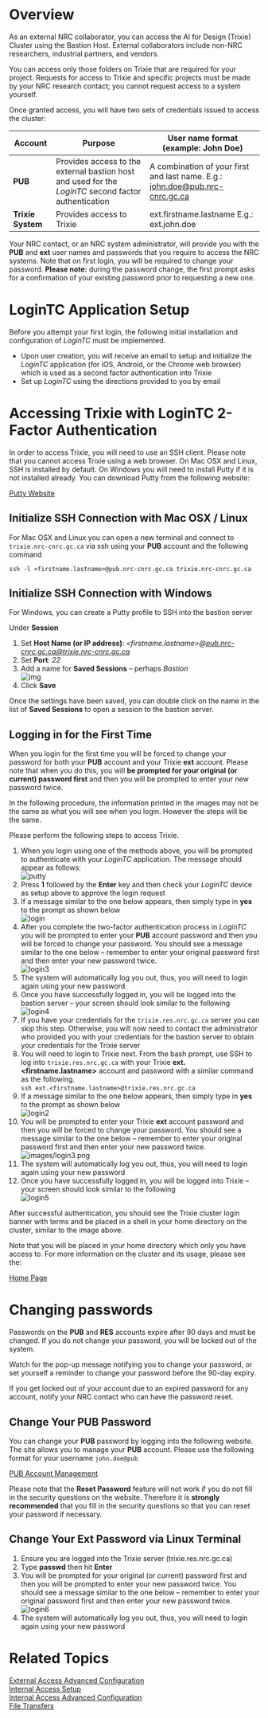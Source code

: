 # Overview

As an external NRC collaborator, you can access the AI for Design (Trixie) Cluster using the
Bastion Host. External collaborators include non-NRC researchers, industrial partners, and vendors.

You can access only those folders on Trixie that are required for your project. Requests for access
to Trixie and specific projects must be made by your NRC research contact; you cannot request
access to a system yourself.

Once granted access, you will have two sets of credentials issued to access the cluster:

| Account           |Purpose           | User name format (example: John Doe)            |
| ----------------- | ---------------- | ----------------------------------------------- |
| **PUB**           | Provides access to the external bastion host and used for the *LoginTC* second factor authentication | A combination of your first and last name. E.g.: john.doe@pub.nrc-cnrc.gc.ca |
| **Trixie System** | Provides access to Trixie | ext.firstname.lastname E.g.: ext.john.doe |

Your NRC contact, or an NRC system administrator, will provide you with the **PUB** and **ext** user
names and passwords that you require to access the NRC systems. Note that on first login, you will
be required to change your password. **Please note:** during the password change, the first prompt
asks for a confirmation of your existing password prior to requesting a new one.

# LoginTC Application Setup

Before you attempt your first login, the following initial installation and configuration of
*LoginTC* must be implemented.

* Upon user creation, you will receive an email to setup and initialize the *LoginTC* application
  (for iOS, Android, or the Chrome web browser) which is used as a second factor authentication
  into Trixie
* Set up *LoginTC* using the directions provided to you by email

# Accessing Trixie with LoginTC 2-Factor Authentication

In order to access Trixie, you will need to use an SSH client. Please note that you cannot access
Trixie using a web browser. On Mac OSX and Linux, SSH is installed by default. On Windows you will
need to install Putty if it is not installed already. You can download Putty from the following
website:

[Putty Website](https://www.putty.org/)

## Initialize SSH Connection with Mac OSX / Linux

For Mac OSX and Linux you can open a new terminal and connect to ``trixie.nrc-cnrc.gc.ca`` via ssh
using your **PUB** account and the following command

``ssh -l <firstname.lastname>@pub.nrc-cnrc.gc.ca trixie.nrc-cnrc.gc.ca``

## Initialize SSH Connection with Windows

For Windows, you can create a Putty profile to SSH into the bastion server

Under **Session**

1. Set **Host Name (or IP address)**: *<firstname.lastname\>@pub.nrc-cnrc.gc.ca@trixie.nrc-cnrc.gc.ca*
1. Set **Port**: *22*
1. Add a name for **Saved Sessions** – perhaps *Bastion*<br>
   ![img](images/bastion-putty-1.png)<br>
1. Click **Save**

Once the settings have been saved, you can double click on the name in the list of
**Saved Sessions** to open a session to the bastion server.

## Logging in for the First Time

When you login for the first time you will be forced to change your password for both your **PUB**
account and your Trixie **ext** account. Please note that when you do this, you will
**be prompted for your original (or current) password first** and then you will be prompted to
enter your new password twice.

In the following procedure, the information printed in the images may not be the same as what you
will see when you login. However the steps will be the same.

Please perform the following steps to access Trixie.

1. When you login using one of the methods above, you will be prompted to authenticate with your
   *LoginTC* application. The message should appear as follows:<br>
   ![putty](images/trixie-putty-loginTC.png)
1. Press **1** followed by the **Enter** key and then check your *LoginTC* device as setup above to
   approve the login request
1. If a message similar to the one below appears, then simply type in **yes** to the prompt as
   shown below<br>
   ![login](images/login2.png)
1. After you complete the two-factor authentication process in *LoginTC* you will be prompted to
   enter your **PUB** account password and then you will be forced to change your password. You 
   should see a message similar to the one below – remember to enter your original password first
   and then enter your new password twice.<br>
   ![login3](images/login3.png)
1. The system will automatically log you out, thus, you will need to login again using your new
   password
1. Once you have successfully logged in, you will be logged into the bastion server – your screen
   should look similar to the following<br>
   ![login4](images/login4.png)
1. If you have your credentials for the ``trixie.res.nrc.gc.ca`` server you can skip this step.
   Otherwise, you will now need to contact the administrator who provided you with your credentials
   for the bastion server to obtain your credentials for the Trixie server
1. You will need to login to Trixie next. From the bash prompt, use SSH to log into
   ``trixie.res.nrc.gc.ca`` with your Trixie **ext.<firstname.lastname\>** account and password
   with a similar command as the following.<br>
   ``ssh ext.<firstname.lastname>@trixie.res.nrc.gc.ca``
1. If a message similar to the one below appears, then simply type in **yes** to the prompt as
   shown below<br>
   ![login2](images/login2.png)
1. You will be prompted to enter your Trixie **ext** account password and then you will be
   forced to change your password. You should see a message similar to the one below – remember to
   enter your original password first and then enter your new password twice.<br>
    ![images/login3.png](images/login3.png)
1. The system will automatically log you out, thus, you will need to login again using your new
   password
1. Once you have successfully logged in, you will be logged into Trixie – your screen should look
   similar to the following<br>
    ![login5](images/login5.png)

After successful authentication, you should see the Trixie cluster login banner with terms and be
placed in a shell in your home directory on the cluster, similar to the image above.

Note that you will be placed in your home directory which only you have access to. For more
information on the cluster and its usage, please see the:

[Home Page](index.md)

# Changing passwords

Passwords on the **PUB** and **RES** accounts expire after 90 days and must be changed. If you do
not change your password, you will be locked out of the system.

Watch for the pop-up message notifying you to change your password, or set yourself a reminder to
change your password before the 90-day expiry.

If you get locked out of your account due to an expired password for any account, notify your NRC
contact who can have the password reset.

## Change Your **PUB** Password

You can change your **PUB** password by logging into the following website. The site allows you to
manage your **PUB** account. Please use the following format for your username ``john.doe@pub``

[PUB Account Management](https://login-connexion.nrc-cnrc.gc.ca)

Please note that the **Reset Password** feature will not work if you do not fill in the security
questions on the website. Therefore it is **strongly recommended** that you fill in the security
questions so that you can reset your password if necessary.

## Change Your Ext Password via Linux Terminal

1. Ensure you are logged into the Trixie server (trixie.res.nrc.gc.ca)
1. Type **passwd** then hit **Enter**
1. You will be prompted for your original (or current) password first and then you will be prompted
   to enter your new password twice. You should see a message similar to the one below – remember
   to enter your original password first and then enter your new password twice.<br>
   ![login6](images/login6.png)<br>
1. The system will automatically log you out, thus, you will need to login again using your new
   password

# Related Topics

[External Access Advanced Configuration](External-Access-Advanced-Configuration.md)<br>
[Internal Access Setup](Internal-Access-Setup.md)<br>
[Internal Access Advanced Configuration](Internal-Access-Advanced-Configuration.md)<br>
[File Transfers](File-Transfers.md)
